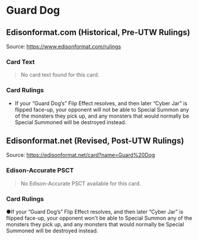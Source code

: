 # Guard Dog

## Edisonformat.com (Historical, Pre-UTW Rulings)

Source: https://www.edisonformat.com/rulings

### Card Text

> No card text found for this card.

### Card Rulings

*   If your “Guard Dog’s” Flip Effect resolves, and then later “Cyber Jar” is flipped face-up, your opponent will not be able to Special Summon any of the monsters they pick up, and any monsters that would normally be Special Summoned will be destroyed instead.

## Edisonformat.net (Revised, Post-UTW Rulings)

Source: https://edisonformat.net/card?name=Guard%20Dog

### Edison-Accurate PSCT

> No Edison-Accurate PSCT available for this card.

### Card Rulings

●If your “Guard Dog’s” Flip Effect resolves, and then later “Cyber Jar” is flipped face-up, your opponent won't be able to Special Summon any of the monsters they pick up, and any monsters that would normally be Special Summoned will be destroyed instead.
            